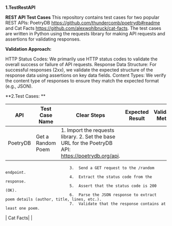 **1.**TestRestAPI****

**REST API Test Cases**
This repository contains test cases for two popular REST APIs: PoetryDB https://github.com/thundercomb/poetrydb#readme and Cat Facts https://github.com/alexwohlbruck/cat-facts. The test cases are written in Python using the requests library for making API requests and assertions for validating responses.

**Validation Approach:**

HTTP Status Codes: We primarily use HTTP status codes to validate the overall success or failure of API requests.
Response Data Structure: For successful responses (2xx), we validate the expected structure of the response data using assertions on key data fields.
Content Types: We verify the content type of responses to ensure they match the expected format (e.g., JSON).

**2.Test Cases: **

| API | Test Case Name | Clear Steps | Expected Result | Validation Method |
| --- | --- | --- |--- |--- |
| PoetryDB|  Get a Random Poem |1.  Import the requests library. 2.  Set the base URL for the PoetryDB API: https://poetrydb.org/api.
                                3.  Send a GET request to the /random endpoint.
                                4.  Extract the status code from the response.
                                5.  Assert that the status code is 200 (OK).
                                6.  Parse the JSON response to extract poem details (author, title, lines, etc.).
                                7.  Validate that the response contains at least one poem.
| Cat Facts|  |

